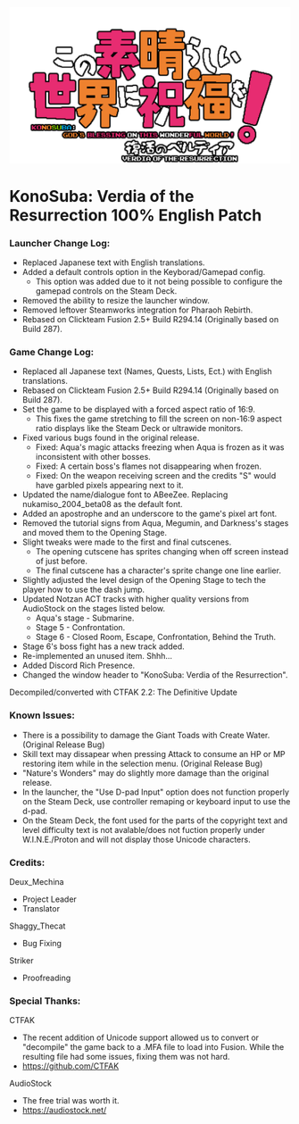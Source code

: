 ![Logo](https://github.com/YunyunsFriends/Konosuba-Verdia-EN-Full/blob/c15937e56e6404d2c7b5bf7da0acba5da8374be7/githubassets/Logo.png)
# KonoSuba: Verdia of the Resurrection 100% English Patch

### Launcher Change Log:

- Replaced Japanese text with English translations.
- Added a default controls option in the Keyborad/Gamepad config.
	- This option was added due to it not being possible to configure the gamepad controls on the Steam Deck.
- Removed the ability to resize the launcher window.
- Removed leftover Steamworks integration for Pharaoh Rebirth.
- Rebased on Clickteam Fusion 2.5+ Build R294.14 (Originally based on Build 287).

### Game Change Log:

- Replaced all Japanese text (Names, Quests, Lists, Ect.) with English translations.
- Rebased on Clickteam Fusion 2.5+ Build R294.14 (Originally based on Build 287).
- Set the game to be displayed with a forced aspect ratio of 16:9.
	- This fixes the game stretching to fill the screen on non-16:9 aspect ratio displays like the Steam Deck or ultrawide monitors.
- Fixed various bugs found in the original release.
	- Fixed: Aqua's magic attacks freezing when Aqua is frozen as it was inconsistent with other bosses.
	- Fixed: A certain boss's flames not disappearing when frozen.
	- Fixed: On the weapon receiving screen and the credits "S" would have garbled pixels appearing next to it.
- Updated the name/dialogue font to ABeeZee. Replacing nukamiso_2004_beta08 as the default font.
- Added an apostrophe and an underscore to the game's pixel art font.
- Removed the tutorial signs from Aqua, Megumin, and Darkness's stages and moved them to the Opening Stage.
- Slight tweaks were made to the first and final cutscenes.
	- The opening cutscene has sprites changing when off screen instead of just before.
	- The final cutscene has a character's sprite change one line earlier.
- Slightly adjusted the level design of the Opening Stage to tech the player how to use the dash jump.
- Updated Notzan ACT tracks with higher quality versions from AudioStock on the stages listed below.
	- Aqua's stage - Submarine.
	- Stage 5 - Confrontation.
	- Stage 6 - Closed Room, Escape, Confrontation, Behind the Truth.
- Stage 6's boss fight has a new track added.
- Re-implemented an unused item. Shhh...
- Added Discord Rich Presence.
- Changed the window header to "KonoSuba: Verdia of the Resurrection".

Decompiled/converted with CTFAK 2.2: The Definitive Update

### Known Issues:

- There is a possibility to damage the Giant Toads with Create Water. (Original Release Bug)
- Skill text may dissapear when pressing Attack to consume an HP or MP restoring item while in the selection menu. (Original Release Bug)
- "Nature's Wonders" may do slightly more damage than the original release.
- In the launcher, the "Use D-pad Input" option does not function properly on the Steam Deck, use controller remaping or keyboard input to use the d-pad.
- On the Steam Deck, the font used for the parts of the copyright text and level difficulty text is not avalable/does not fuction properly under W.I.N.E./Proton and will not display those Unicode characters.

### Credits:

Deux_Mechina
- Project Leader
- Translator

Shaggy_Thecat
- Bug Fixing
	
Striker
- Proofreading

### Special Thanks:

CTFAK
- The recent addition of Unicode support allowed us to convert or "decompile" the game back to a .MFA file to load into Fusion. While the resulting file had some issues, fixing them was not hard.
- https://github.com/CTFAK

AudioStock
- The free trial was worth it.
- https://audiostock.net/

